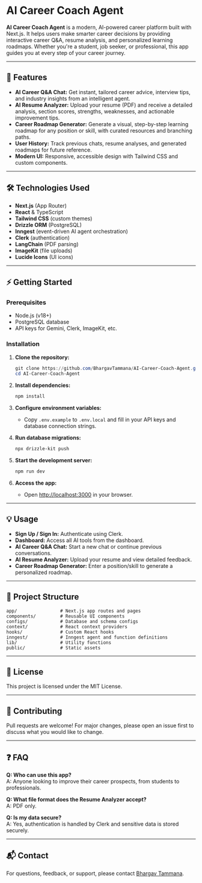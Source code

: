 
# AI Career Coach Agent

**AI Career Coach Agent** is a modern, AI-powered career platform built with Next.js. It helps users make smarter career decisions by providing interactive career Q&A, resume analysis, and personalized learning roadmaps. Whether you're a student, job seeker, or professional, this app guides you at every step of your career journey.

---

## 🚀 Features

- **AI Career Q&A Chat:** Get instant, tailored career advice, interview tips, and industry insights from an intelligent agent.
- **AI Resume Analyzer:** Upload your resume (PDF) and receive a detailed analysis, section scores, strengths, weaknesses, and actionable improvement tips.
- **Career Roadmap Generator:** Generate a visual, step-by-step learning roadmap for any position or skill, with curated resources and branching paths.
- **User History:** Track previous chats, resume analyses, and generated roadmaps for future reference.
- **Modern UI:** Responsive, accessible design with Tailwind CSS and custom components.

---

## 🛠️ Technologies Used

- **Next.js** (App Router)
- **React** & TypeScript
- **Tailwind CSS** (custom themes)
- **Drizzle ORM** (PostgreSQL)
- **Inngest** (event-driven AI agent orchestration)
- **Clerk** (authentication)
- **LangChain** (PDF parsing)
- **ImageKit** (file uploads)
- **Lucide Icons** (UI icons)

---

## ⚡ Getting Started

### Prerequisites

- Node.js (v18+)
- PostgreSQL database
- API keys for Gemini, Clerk, ImageKit, etc.

### Installation

1. **Clone the repository:**
   ```powershell
   git clone https://github.com/BhargavTammana/AI-Career-Coach-Agent.git
   cd AI-Career-Coach-Agent
   ```

2. **Install dependencies:**
   ```powershell
   npm install
   ```

3. **Configure environment variables:**
   - Copy `.env.example` to `.env.local` and fill in your API keys and database connection strings.

4. **Run database migrations:**
   ```powershell
   npx drizzle-kit push
   ```

5. **Start the development server:**
   ```powershell
   npm run dev
   ```

6. **Access the app:**
   - Open [http://localhost:3000](http://localhost:3000) in your browser.

---

## 💡 Usage

- **Sign Up / Sign In:** Authenticate using Clerk.
- **Dashboard:** Access all AI tools from the dashboard.
- **AI Career Q&A Chat:** Start a new chat or continue previous conversations.
- **AI Resume Analyzer:** Upload your resume and view detailed feedback.
- **Career Roadmap Generator:** Enter a position/skill to generate a personalized roadmap.

---

## 📁 Project Structure

```
app/                # Next.js app routes and pages
components/         # Reusable UI components
configs/            # Database and schema configs
context/            # React context providers
hooks/              # Custom React hooks
inngest/            # Inngest agent and function definitions
lib/                # Utility functions
public/             # Static assets
```

---

## 📝 License

This project is licensed under the MIT License.

---

## 🤝 Contributing

Pull requests are welcome! For major changes, please open an issue first to discuss what you would like to change.

---

## ❓ FAQ

**Q: Who can use this app?**  
A: Anyone looking to improve their career prospects, from students to professionals.

**Q: What file format does the Resume Analyzer accept?**  
A: PDF only.

**Q: Is my data secure?**  
A: Yes, authentication is handled by Clerk and sensitive data is stored securely.

---

## 📬 Contact

For questions, feedback, or support, please contact [Bhargav Tammana](mailto:bhargavt.tammana@gmail.com).

